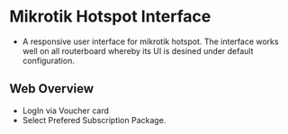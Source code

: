 # Mikrotik Hotspot Interface

- A responsive user interface for mikrotik hotspot. The interface works well on all routerboard whereby its UI is desined under default configuration.

## Web Overview

- LogIn via Voucher card 
- Select Prefered Subscription Package.
